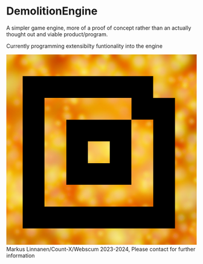 # DemolitionEngine
 A simpler game engine, more of a proof of concept rather than an actually thought out and viable product/program.
 
 Currently programming extensibilty funtionality into the engine

![Logo of Demolition Engine](https://github.com/Webscum/DemolitionEngine/blob/main/Resources/AppIcon.png)
Markus Linnanen/Count-X/Webscum 2023-2024,
Please contact for further information
